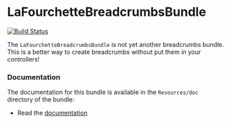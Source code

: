 LaFourchetteBreadcrumbsBundle
=============================

[![Build Status](https://travis-ci.org/lafourchette/LaFourchetteBreadcrumbsBundle.svg)](https://travis-ci.org/lafourchette/LaFourchetteBreadcrumbsBundle)

The `LaFourchetteBreadcrumbsBundle` is not yet another breadcrumbs bundle. This is a better way to create breadcrumbs without put them in your controllers!

### Documentation

The documentation for this bundle is available in the `Resources/doc`
directory of the bundle:

* Read the [documentation](https://github.com/lafourchette/LaFourchetteBreadcrumbsBundle/blob/master/Resources/doc/index.md)
